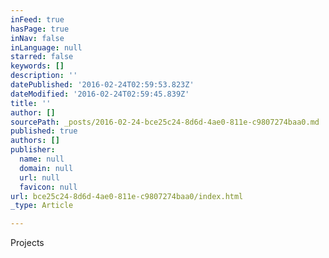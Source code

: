 ```yaml
---
inFeed: true
hasPage: true
inNav: false
inLanguage: null
starred: false
keywords: []
description: ''
datePublished: '2016-02-24T02:59:53.823Z'
dateModified: '2016-02-24T02:59:45.839Z'
title: ''
author: []
sourcePath: _posts/2016-02-24-bce25c24-8d6d-4ae0-811e-c9807274baa0.md
published: true
authors: []
publisher:
  name: null
  domain: null
  url: null
  favicon: null
url: bce25c24-8d6d-4ae0-811e-c9807274baa0/index.html
_type: Article

---
```

Projects